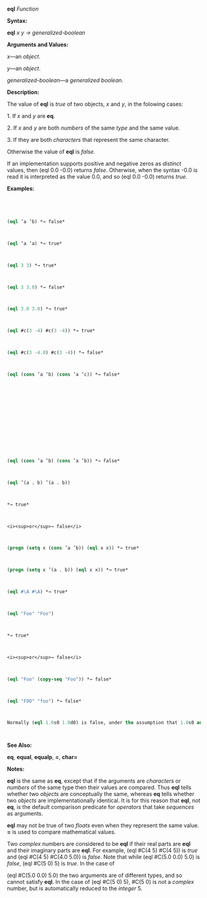 **eql** *Function* 



**Syntax:** 



**eql** *x y → generalized-boolean* 



**Arguments and Values:** 



*x*—an *object*. 



*y*—an *object*. 



*generalized-boolean*—a *generalized boolean*. 



**Description:** 



The value of **eql** is *true* of two objects, *x* and *y*, in the folowing cases: 



1\. If *x* and *y* are **eq**. 



2\. If *x* and *y* are both *numbers* of the same *type* and the same value. 



3\. If they are both *characters* that represent the same character. 



Otherwise the value of **eql** is *false*. 



If an implementation supports positive and negative zeros as *distinct* values, then (eql 0.0 -0.0) returns *false*. Otherwise, when the syntax -0.0 is read it is interpreted as the value 0.0, and so (eql 0.0 -0.0) returns *true*. 



**Examples:**
```lisp
 



(eql ’a ’b) *→ false* 



(eql ’a ’a) *→ true* 



(eql 3 3) *→ true* 



(eql 3 3.0) *→ false* 



(eql 3.0 3.0) *→ true* 



(eql #c(3 -4) #c(3 -4)) *→ true* 



(eql #c(3 -4.0) #c(3 -4)) *→ false* 



(eql (cons ’a ’b) (cons ’a ’c)) *→ false* 















(eql (cons ’a ’b) (cons ’a ’b)) *→ false* 



(eql ’(a . b) ’(a . b)) 



*→ true* 



<i><sup>or</sup>→ false</i> 



(progn (setq x (cons ’a ’b)) (eql x x)) *→ true* 



(progn (setq x ’(a . b)) (eql x x)) *→ true* 



(eql #\A #\A) *→ true* 



(eql "Foo" "Foo") 



*→ true* 



<i><sup>or</sup>→ false</i> 



(eql "Foo" (copy-seq "Foo")) *→ false* 



(eql "FOO" "foo") *→ false* 



Normally (eql 1.0s0 1.0d0) is false, under the assumption that 1.0s0 and 1.0d0 are of distinct data types. However, implementations that do not provide four distinct floating-point formats are permitted to “collapse” the four formats into some smaller number of them; in such an implementation (eql 1.0s0 1.0d0) might be true. 




```
**See Also:** 



**eq**, **equal**, **equalp**, **=**, **char=** 



**Notes:** 



**eql** is the same as **eq**, except that if the arguments are *characters* or *numbers* of the same type then their values are compared. Thus **eql** tells whether two *objects* are conceptually the same, whereas **eq** tells whether two *objects* are implementationally identical. It is for this reason that **eql**, not **eq**, is the default comparison predicate for *operators* that take *sequences* as arguments. 



**eql** may not be true of two *floats* even when they represent the same value. **=** is used to compare mathematical values. 



Two *complex* numbers are considered to be **eql** if their real parts are **eql** and their imaginary parts are **eql**. For example, (eql #C(4 5) #C(4 5)) is *true* and (eql #C(4 5) #C(4.0 5.0)) is *false*. Note that while (eql #C(5.0 0.0) 5.0) is *false*, (eql #C(5 0) 5) is *true*. In the case of 



(eql #C(5.0 0.0) 5.0) the two arguments are of different types, and so cannot satisfy **eql**. In the case of (eql #C(5 0) 5), #C(5 0) is not a *complex* number, but is automatically reduced to the *integer* 5. 



